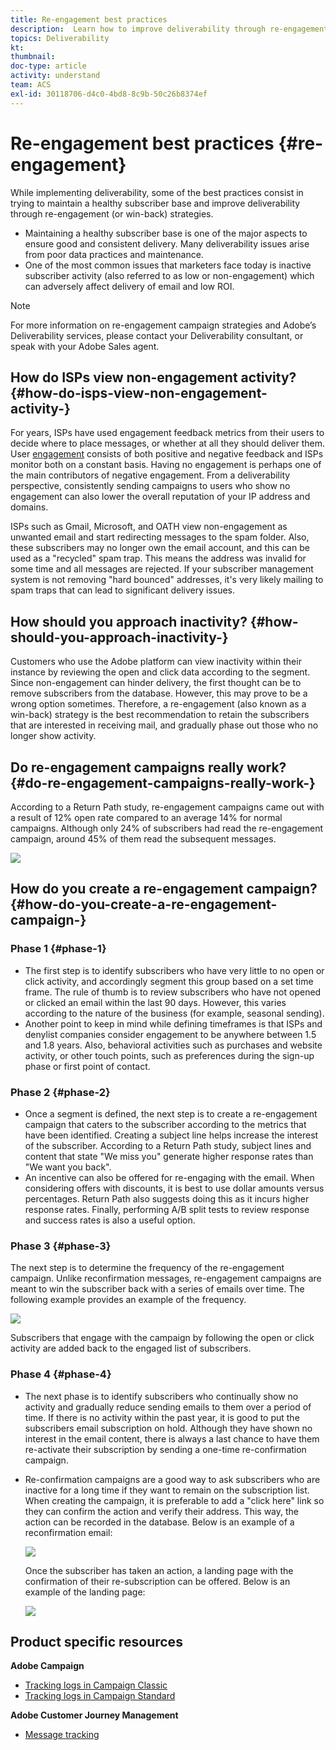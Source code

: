 ```yaml
---
title: Re-engagement best practices
description:  Learn how to improve deliverability through re-engagement strategies.
topics: Deliverability
kt: 
thumbnail: 
doc-type: article
activity: understand
team: ACS
exl-id: 30118706-d4c0-4bd8-8c9b-50c26b8374ef
---
```

# Re-engagement best practices {#re-engagement}

While implementing deliverability, some of the best practices consist in trying to maintain a healthy subscriber base and improve deliverability through re-engagement (or win-back) strategies.

* Maintaining a healthy subscriber base is one of the major aspects to ensure good and consistent delivery. Many deliverability issues arise from poor data practices and maintenance.
* One of the most common issues that marketers face today is inactive subscriber activity (also referred to as low or non-engagement) which can adversely affect delivery of email and low ROI.

>[!NOTE]
>
>For more information on re-engagement campaign strategies and Adobe’s Deliverability services, please contact your Deliverability consultant, or speak with your Adobe Sales agent.

## How do ISPs view non-engagement activity? {#how-do-isps-view-non-engagement-activity-}

For years, ISPs have used engagement feedback metrics from their users to decide where to place messages, or whether at all they should deliver them. User [engagement](/help/engagement.md) consists of both positive and negative feedback and ISPs monitor both on a constant basis. Having no engagement is perhaps one of the main contributors of negative engagement. From a deliverability perspective, consistently sending campaigns to users who show no engagement can also lower the overall reputation of your IP address and domains.

ISPs such as Gmail, Microsoft, and OATH view non-engagement as unwanted email and start redirecting messages to the spam folder. Also, these subscribers may no longer own the email account, and this can be used as a "recycled" spam trap. This means the address was invalid for some time and all messages are rejected. If your subscriber management system is not removing "hard bounced" addresses, it's very likely mailing to spam traps that can lead to significant delivery issues.

## How should you approach inactivity? {#how-should-you-approach-inactivity-}

Customers who use the Adobe platform can view inactivity within their instance by reviewing the open and click data according to the segment. Since non-engagement can hinder delivery, the first thought can be to remove subscribers from the database. However, this may prove to be a wrong option sometimes. Therefore, a re-engagement (also known as a win-back) strategy is the best recommendation to retain the subscribers that are interested in receiving mail, and gradually phase out those who no longer show activity.

## Do re-engagement campaigns really work? {#do-re-engagement-campaigns-really-work-}

According to a Return Path study, re-engagement campaigns came out with a result of 12% open rate compared to an average 14% for normal campaigns. Although only 24% of subscribers had read the re-engagement campaign, around 45% of them read the subsequent messages. 

![](../../help/assets/deliverability_implementation_1.png)

## How do you create a re-engagement campaign? {#how-do-you-create-a-re-engagement-campaign-}

### Phase 1 {#phase-1}

* The first step is to identify subscribers who have very little to no open or click activity, and accordingly segment this group based on a set time frame. The rule of thumb is to review subscribers who have not opened or clicked an email within the last 90 days. However, this varies according to the nature of the business (for example, seasonal sending).
* Another point to keep in mind while defining timeframes is that ISPs and denylist companies consider engagement to be anywhere between 1.5 and 1.8 years. Also, behavioral activities such as purchases and website activity, or other touch points, such as preferences during the sign-up phase or first point of contact.

### Phase 2 {#phase-2}

* Once a segment is defined, the next step is to create a re-engagement campaign that caters to the subscriber according to the metrics that have been identified. Creating a subject line helps increase the interest of the subscriber. According to a Return Path study, subject lines and content that state "We miss you" generate higher response rates than "We want you back".
* An incentive can also be offered for re-engaging with the email. When considering offers with discounts, it is best to use dollar amounts versus percentages. Return Path also suggests doing this as it incurs higher response rates. Finally, performing A/B split tests to review response and success rates is also a useful option.

### Phase 3 {#phase-3}

The next step is to determine the frequency of the re-engagement campaign. Unlike reconfirmation messages, re-engagement campaigns are meant to win the subscriber back with a series of emails over time. The following example provides an example of the frequency.

![](../../help/assets/deliverability_implementation_2.png)

Subscribers that engage with the campaign by following the open or click activity are added back to the engaged list of subscribers.

### Phase 4 {#phase-4}

* The next phase is to identify subscribers who continually show no activity and gradually reduce sending emails to them over a period of time. If there is no activity within the past year, it is good to put the subscribers email subscription on hold. Although they have shown no interest in the email content, there is always a last chance to have them re-activate their subscription by sending a one-time re-confirmation campaign.
* Re-confirmation campaigns are a good way to ask subscribers who are inactive for a long time if they want to remain on the subscription list. When creating the campaign, it is preferable to add a "click here" link so they can confirm the action and verify their address. This way, the action can be recorded in the database. Below is an example of a reconfirmation email:

  ![](../../help/assets/deliverability_implementation_3.png)

  Once the subscriber has taken an action, a landing page with the confirmation of their re-subscription can be offered. Below is an example of the landing page:

  ![](../../help/assets/deliverability_implementation_4.png)

## Product specific resources

**Adobe Campaign**

* [Tracking logs in Campaign Classic](https://experienceleague.adobe.com/docs/campaign-classic/using/sending-messages/monitoring-deliveries/delivery-dashboard.html#tracking-logs)
* [Tracking logs in Campaign Standard](https://experienceleague.adobe.com/docs/campaign-standard/using/testing-and-sending/sending-and-tracking-messages/tracking-messages.html#tracking-logs)

**Adobe Customer Journey Management**

* [Message tracking](https://experienceleague.adobe.com/docs/customer-journey-management/using/reporting/message-tracking.html)

